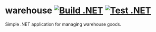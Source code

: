 # warehouse [![Build .NET](https://github.com/duydang2311/warehouse/actions/workflows/build_dotnet.yml/badge.svg)](https://github.com/duydang2311/warehouse/actions/workflows/build_dotnet.yml) [![Test .NET](https://github.com/duydang2311/warehouse/actions/workflows/test_dotnet.yml/badge.svg)](https://github.com/duydang2311/warehouse/actions/workflows/test_dotnet.yml)

Simple .NET application for managing warehouse goods.
